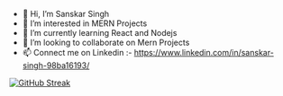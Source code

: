 - 👋 Hi, I’m Sanskar Singh 
- 👀 I’m interested in MERN Projects
- 🌱 I’m currently learning React and Nodejs
- 💞️ I’m looking to collaborate on Mern Projects
- 📫 Connect me on Linkedin :-  https://www.linkedin.com/in/sanskar-singh-98ba16193/


[![GitHub Streak](https://github-readme-streak-stats.herokuapp.com?user=sanskar8176)](https://git.io/streak-stats)

<!---
sanskar8176/sanskar8176 is a ✨ special ✨ repository because its `README.md` (this file) appears on your GitHub profile.
You can click the Preview link to take a look at your changes.
--->
